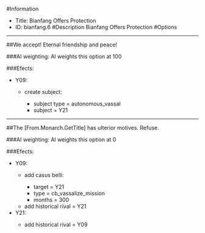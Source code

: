 #Information
 - Title: Bianfang Offers Protection
 - ID: bianfang.6
#Description
Bianfang Offers Protection
#Options

___
##We accept! Eternal friendship and peace!

###AI weighting:
AI weights this option at 100


###Efects:<ul><li>Y09:</li><ul><li>create subject:</li><ul><li>subject type = autonomous_vassal</li><li>subject = Y21</li></ul></ul></ul>

___
##The [From.Monarch.GetTitle] has ulterior motives. Refuse.

###AI weighting:
AI weights this option at 0


###Efects:<ul><li>Y09:</li><ul><li>add casus belli:</li><ul><li>target = Y21</li><li>type = cb_vassalize_mission</li><li>months = 300</li></ul><li>add historical rival = Y21</li></ul><li>Y21:</li><ul><li>add historical rival = Y09</li></ul></ul>
